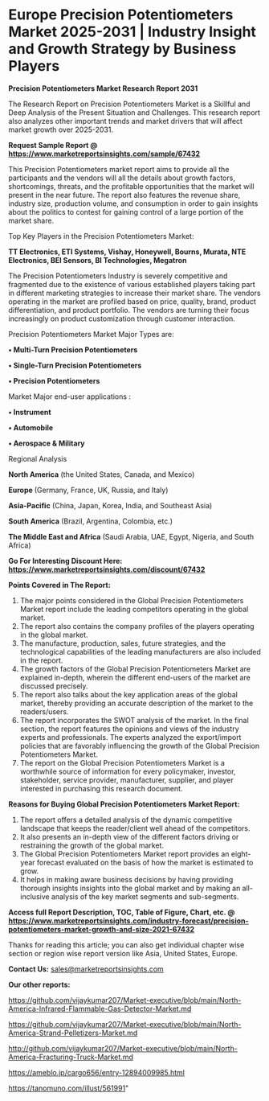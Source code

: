 # Europe Precision Potentiometers Market 2025-2031 | Industry Insight and Growth Strategy by Business Players

<strong>Precision Potentiometers Market Research Report 2031</strong>

The Research Report on Precision Potentiometers Market is a Skillful and Deep Analysis of the Present Situation and Challenges. This research report also analyzes other important trends and market drivers that will affect market growth over 2025-2031.

<strong>Request Sample Report @ <a href=https://www.marketreportsinsights.com/sample/67432>https://www.marketreportsinsights.com/sample/67432</a></strong>

This Precision Potentiometers market report aims to provide all the participants and the vendors will all the details about growth factors, shortcomings, threats, and the profitable opportunities that the market will present in the near future. The report also features the revenue share, industry size, production volume, and consumption in order to gain insights about the politics to contest for gaining control of a large portion of the market share.

Top Key Players in the Precision Potentiometers Market:

<strong>TT Electronics, ETI Systems, Vishay, Honeywell, Bourns, Murata, NTE Electronics, BEI Sensors, BI Technologies, Megatron</strong>

The Precision Potentiometers Industry is severely competitive and fragmented due to the existence of various established players taking part in different marketing strategies to increase their market share. The vendors operating in the market are profiled based on price, quality, brand, product differentiation, and product portfolio. The vendors are turning their focus increasingly on product customization through customer interaction.

Precision Potentiometers Market Major Types are:

<strong>• Multi-Turn Precision Potentiometers

• Single-Turn Precision Potentiometers

• Precision Potentiometers</strong>

Market Major end-user applications :

<strong>• Instrument

• Automobile

• Aerospace & Military</strong>

Regional Analysis

</u><strong><b>North America</b></strong> (the United States, Canada, and Mexico)

<strong><b>Europe </b></strong>(Germany, France, UK, Russia, and Italy)

<strong><b>Asia-Pacific</b></strong> (China, Japan, Korea, India, and Southeast Asia)

<strong><b>South America</b></strong> (Brazil, Argentina, Colombia, etc.)

<strong><b>The Middle East and Africa</b></strong> (Saudi Arabia, UAE, Egypt, Nigeria, and South Africa)

<strong>Go For Interesting Discount Here: <a href=https://www.marketreportsinsights.com/discount/67432>https://www.marketreportsinsights.com/discount/67432</a></strong>

<strong>Points Covered in The Report:</strong>
<ol>
  <li>The major points considered in the Global Precision Potentiometers Market report include the leading competitors operating in the global market.</li>
  <li>The report also contains the company profiles of the players operating in the global market.</li>
  <li>The manufacture, production, sales, future strategies, and the technological capabilities of the leading manufacturers are also included in the report.</li>
  <li>The growth factors of the Global Precision Potentiometers Market are explained in-depth, wherein the different end-users of the market are discussed precisely.</li>
  <li>The report also talks about the key application areas of the global market, thereby providing an accurate description of the market to the readers/users.</li>
  <li>The report incorporates the SWOT analysis of the market. In the final section, the report features the opinions and views of the industry experts and professionals. The experts analyzed the export/import policies that are favorably influencing the growth of the Global Precision Potentiometers Market.</li>
  <li>The report on the Global Precision Potentiometers Market is a worthwhile source of information for every policymaker, investor, stakeholder, service provider, manufacturer, supplier, and player interested in purchasing this research document.</li>
</ol>
<strong>Reasons for Buying Global Precision Potentiometers Market Report:</strong>

<ol>
  <li>The report offers a detailed analysis of the dynamic competitive landscape that keeps the reader/client well ahead of the competitors.</li>
  <li>It also presents an in-depth view of the different factors driving or restraining the growth of the global market.</li>
  <li>The Global Precision Potentiometers Market report provides an eight-year forecast evaluated on the basis of how the market is estimated to grow.</li>
  <li>It helps in making aware business decisions by having providing thorough insights insights into the global market and by making an all-inclusive analysis of the key market segments and sub-segments.</li>
</ol>
<strong>Access full Report Description, TOC, Table of Figure, Chart, etc. @ <a href=https://www.marketreportsinsights.com/industry-forecast/precision-potentiometers-market-growth-and-size-2021-67432>https://www.marketreportsinsights.com/industry-forecast/precision-potentiometers-market-growth-and-size-2021-67432</a></strong>


Thanks for reading this article; you can also get individual chapter wise section or region wise report version like Asia, United States, Europe.

<strong>Contact Us:</strong>
sales@marketreportsinsights.com

<strong>Our other reports:</strong>

<a href=https://github.com/vijaykumar207/Market-executive/blob/main/North-America-Infrared-Flammable-Gas-Detector-Market.md>https://github.com/vijaykumar207/Market-executive/blob/main/North-America-Infrared-Flammable-Gas-Detector-Market.md</a>

<a href=https://github.com/vijaykumar207/Market-executive/blob/main/North-America-Strand-Pelletizers-Market.md>https://github.com/vijaykumar207/Market-executive/blob/main/North-America-Strand-Pelletizers-Market.md</a>

<a href=http://github.com/vijaykumar207/Market-executive/blob/main/North-America-Fracturing-Truck-Market.md>http://github.com/vijaykumar207/Market-executive/blob/main/North-America-Fracturing-Truck-Market.md</a>

<a href=https://ameblo.jp/cargo656/entry-12894009985.html>https://ameblo.jp/cargo656/entry-12894009985.html</a>

<a href=https://tanomuno.com/illust/561991>https://tanomuno.com/illust/561991</a>"

